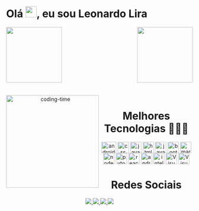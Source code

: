 <h1 align="left">Olá <img src="https://raw.githubusercontent.com/kaueMarques/kaueMarques/master/hi.gif" height="30px">, eu sou Leonardo Lira</h1>


<div>
<!--<img  height="150em" src="https://github-readme-stats.vercel.app/api?username=
Leolira1808&show_icons=true&theme=dracula&include_all_commits=true&count_private=true"/>-->
 <img  height="150em" src="https://github-readme-stats.vercel.app/api?username=leolira1808&show_icons=true&theme=blue-green"/>
<img align="right" height="150em" src="https://github-readme-stats.vercel.app/api/top-langs/?username=leolira1808&layout=compact&langs_count=16&theme=blue-green"/>
</div>
<br>

 <div  align="center"> 

 <div style="display: inline_block"><br>
  
  <img align="left" height="250" alt="coding-time" src="code.gif">
  <h1 align="center">Melhores Tecnologias 🧑🏽‍💻</h1>
  <img align="center" alt="android" height="30" width="40" img src="https://cdn.jsdelivr.net/gh/devicons/devicon/icons/android/android-original.svg" />
  <img align="center" alt="css" height="30" weight="40" mg src="https://cdn.jsdelivr.net/gh/devicons/devicon/icons/css3/css3-original.svg" />          
  <img align="center" alt="java" height="30" weight="40" img src="https://cdn.jsdelivr.net/gh/devicons/devicon/icons/html5/html5-original.svg" /> 
  <img align="center" alt="html5" height="30" weight="40" img src="https://cdn.jsdelivr.net/gh/devicons/devicon/icons/java/java-original.svg"/>   
  <img align="center" alt="javaScript" height="30" weight="40" img src="https://cdn.jsdelivr.net/gh/devicons/devicon/icons/javascript/javascript-original.svg" />         <img align= "center" alt="bootstrap height="20" width="30" src="https://cdn.jsdelivr.net/gh/devicons/devicon/icons/adonisjs/adonisjs-original.svg" /> 
  <img align="center" alt="markdown" height="30" weight="40" img src="https://cdn.jsdelivr.net/gh/devicons/devicon/icons/markdown/markdown-original.svg" />           
  <img align="center" alt="node.js" height="30" weight="40" img src="https://cdn.jsdelivr.net/gh/devicons/devicon/icons/nodejs/nodejs-original.svg" />           
  <img align="center" alt="pyton" height="30" weight="40" img src="https://cdn.jsdelivr.net/gh/devicons/devicon/icons/python/python-original.svg" />           
  <img align="center" alt="react" height="30" weight="40" img src="https://cdn.jsdelivr.net/gh/devicons/devicon/icons/react/react-original.svg" />
  <!-- <img align="center" alt="css" height="30" weight="40" mg src="https://cdn.jsdelivr.net/gh/devicons/devicon/icons/css3/css3-original.svg" />          
  <img align="center" alt="html5" height="30" weight="40" img src="https://cdn.jsdelivr.net/gh/devicons/devicon/icons/html5/html5-original.svg" /> 
   <img align="center" alt="html5" height="30" weight="40" img src="https://cdn.jsdelivr.net/gh/devicons/devicon/icons/java/java-original.svg"/>   
  <img align="center" alt="html5" height="30" weight="40" img src="https://cdn.jsdelivr.net/gh/devicons/devicon/icons/javascript/javascript-original.svg" />           
  <img align="center" alt="markdown" height="30" weight="40" img src="https://cdn.jsdelivr.net/gh/devicons/devicon/icons/markdown/markdown-original.svg" />           
  <img align="center" alt="node.js" height="30" weight="40" img src="https://cdn.jsdelivr.net/gh/devicons/devicon/icons/nodejs/nodejs-original.svg" />           
  <img align="center" alt="pyton" height="30" weight="40" img src="https://cdn.jsdelivr.net/gh/devicons/devicon/icons/python/python-original.svg" />           
  <img align="center" alt="react" height="30" weight="40" img src="https://cdn.jsdelivr.net/gh/devicons/devicon/icons/react/react-original.svg" /> -->

  <img align="center"  height="30" weight="40" alt="android studio" img src="https://cdn.jsdelivr.net/gh/devicons/devicon/icons/androidstudio/androidstudio-original.svg">
   <img align="center" height="30" weight="40" alt="intellij" img src="https://cdn.jsdelivr.net/gh/devicons/devicon/icons/intellij/intellij-original.svg">
  <img align="center" height="30" weight="40" alt="Visual code" img src="https://cdn.jsdelivr.net/gh/devicons/devicon/icons/vscode/vscode-original.svg">
   <img align="center" height="30" weight="40" alt="Visual code" img src="https://user-images.githubusercontent.com/97995984/184971513-c7963c26-26f3-4c18-b1e7-0f6a66fb0061.svg">
 </div>
 
 
 <h1 align="center">Redes Sociais</h1>
   <a href= "https://www.facebook.com/leonardo.lira.5074"><img src="https://img.shields.io/badge/Facebook-1877F2?style=for-the-badge&logo=facebook&logoColor=white">
   <a href= "https://www.instagram.com/leonardolira18/"><img src="https://img.shields.io/badge/Instagram-E4405F?style=for-the-badge&logo=instagram&logoColor=white">
   <a href= "https://www.linkedin.com/feed/"> <img src="https://img.shields.io/badge/LinkedIn-0077B5?style=for-the-badge&logo=linkedin&logoColor=white" >
   <a href= "https://twitter.com/leonardolira18" > <img src="https://img.shields.io/badge/Twitter-1DA1F2?style=for-the-badge&logo=twitter&logoColor=white">    
</div>
  
